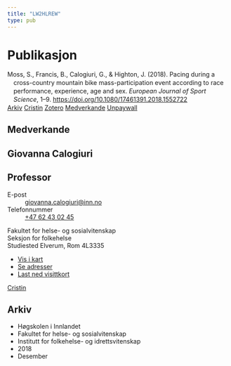 ```yaml
---
title: "LW2HLREW"
type: pub
---
```

<h1>Publikasjon</h1>
<article id="csl-bib-container-LW2HLREW" class="csl-bib-container">
  <div class="csl-bib-body" style="line-height: 1.35; padding-left: 1em; text-indent:-1em;">
  <div class="csl-entry">Moss, S., Francis, B., Calogiuri, G., &amp; Highton, J. (2018). Pacing during a cross-country mountain bike mass-participation event according to race performance, experience, age and sex. <i>European Journal of Sport Science</i>, 1&#x2013;9. <a href="https://doi.org/10.1080/17461391.2018.1552722">https://doi.org/10.1080/17461391.2018.1552722</a></div>
</div>
  <div class="csl-bib-buttons">
    <a href="#taxonomy-article-LW2HLREW" class="csl-bib-button">Arkiv</a>
    <a href alt="Cristin URL" class="csl-bib-button">Cristin</a>
    <a href alt="Zotero URL" class="csl-bib-button">Zotero</a>
    <a href="#contributors-article-LW2HLREW" class="csl-bib-button">Medverkande</a>
    <a href="https://chesterrep.openrepository.com/bitstream/10034/621713/2/Moss%20et%20al%20%282018%29%20Pacing%20during%20a%20cross-country%20mountain%20bike%20mass-participation%20event%20according%20to%20race%20performance%20experience%20age%20and%20sex.pdf" class="csl-bib-button">Unpaywall</a>
  </div>
  <div id="csl-bib-meta-container-LW2HLREW"></div>
</article>
<div id="csl-bib-meta-LW2HLREW" class="csl-bib-meta">
  <article id="contributors-article-LW2HLREW" class="contributors-article">
    <h1>Medverkande</h1>
    <div class="personas">
<div class="vrtx-hinn-person-card">
<div class="photo">
<i class="lar la-user-circle missing-person"></i>
</div>
<div class="info">
<hgroup><h1>Giovanna Calogiuri</h1>
<h2>Professor</h2>
</hgroup><dl>
<dt>E-post</dt>
<dd>
<a href="mailto:giovanna.calogiuri@inn.no">giovanna.calogiuri@inn.no</a>
</dd>
<dt>Telefonnummer</dt>
<dd><a href="tel:+4762430245">
+47 62 43 02 45
</a></dd>
</dl>
<p>
Fakultet for helse- og sosialvitenskap<br>
Seksjon for folkehelse<br>
Studiested Elverum,
Rom 4L3335
</p>
<ul class="vrtx-hinn-links">
<li><a href="https://www.google.com/maps?q=60.88177,11.53669">Vis i kart</a></li>
<li><a href="https://www.inn.no/finn-en-ansatt/giovanna-calogiuri.html#vrtx-hinn-addresses">Se adresser</a></li>
<li><a href="https://www.inn.no/finn-en-ansatt/giovanna-calogiuri.html?vrtx=vcf">Last ned visittkort</a></li>
</ul>
</div>
</div>
<a href="https://app.cristin.no/persons/show.jsf?id=358086" alt="Cristin URL" class="personas-cristin">Cristin</a>
</div>
  </article>
  <article id="taxonomy-article-LW2HLREW" class="taxonomy-article">
    <h1>Arkiv</h1>
    <ul>
      <li>Høgskolen i Innlandet</li>
      <li>Fakultet for helse- og sosialvitenskap</li>
      <li>Institutt for folkehelse- og idrettsvitenskap</li>
      <li>2018</li>
      <li>Desember</li>
    </ul>
  </article>
</div>
